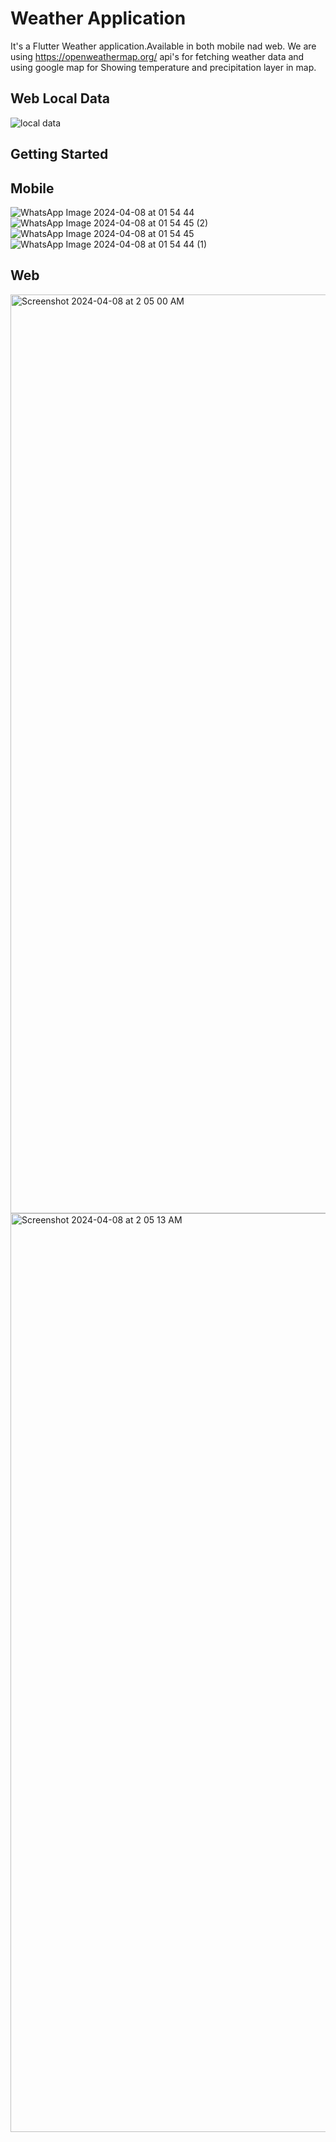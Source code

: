 # Weather Application

It's a Flutter Weather application.Available in both mobile nad web.
We are using https://openweathermap.org/ api's for fetching weather data and using google map for Showing temperature and precipitation layer in map.

## Web Local Data
![local data](https://github.com/jatinkumarsahoo99/weather_app/assets/89034172/46b5479c-b8b5-46e9-99f6-5b24a4f90df8)


## Getting Started

## Mobile

![WhatsApp Image 2024-04-08 at 01 54 44](https://github.com/jatinkumarsahoo99/weather_app/assets/89034172/7b241bd1-706a-4c71-950f-7db52a938f62)
![WhatsApp Image 2024-04-08 at 01 54 45 (2)](https://github.com/jatinkumarsahoo99/weather_app/assets/89034172/16c8a418-9840-4216-84f2-4c40b10054e3)
![WhatsApp Image 2024-04-08 at 01 54 45](https://github.com/jatinkumarsahoo99/weather_app/assets/89034172/abc62055-a1df-4477-be04-fb679f2ce98d)
![WhatsApp Image 2024-04-08 at 01 54 44 (1)](https://github.com/jatinkumarsahoo99/weather_app/assets/89034172/8af564c5-ab31-424a-ad22-9cee8b9a2df4)

## Web

<img width="1470" alt="Screenshot 2024-04-08 at 2 05 00 AM" src="https://github.com/jatinkumarsahoo99/weather_app/assets/89034172/ccdf851d-b48f-4c6e-b9f7-c85871868762">
<img width="1470" alt="Screenshot 2024-04-08 at 2 05 13 AM" src="https://github.com/jatinkumarsahoo99/weather_app/assets/89034172/dd336b7a-b6af-4ac8-b3e4-cb85f8a20acd">
